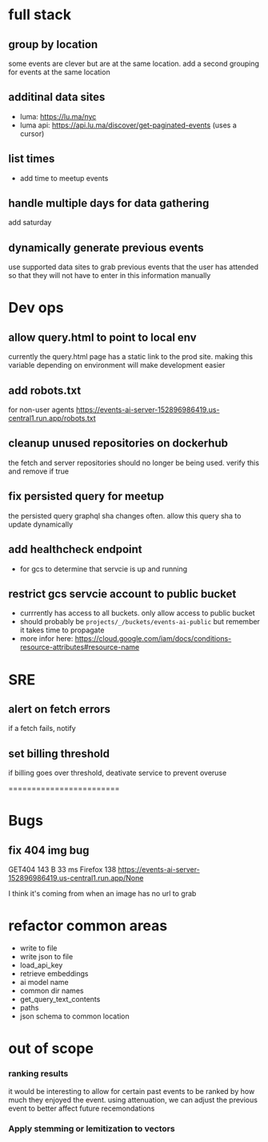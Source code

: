 
# full stack

## group by location
some events are clever but are at the same location.
add a second grouping for events at the same location

## additinal data sites
* luma: https://lu.ma/nyc
* luma api: https://api.lu.ma/discover/get-paginated-events (uses a cursor)

## list times
* add time to meetup events

## handle multiple days for data gathering
add saturday

## dynamically generate previous events
use supported data sites to grab previous events that the user
has attended so that they will not have to enter in this information manually

# Dev ops

## allow query.html to point to local env
currently the query.html page has a static link to the prod site. 
making this variable depending on environment will make development easier

## add robots.txt
for non-user agents
https://events-ai-server-152896986419.us-central1.run.app/robots.txt

## cleanup unused repositories on dockerhub
the fetch and server repositories should no longer be being used. 
verify this and remove if true

## fix persisted query for meetup
the persisted query graphql sha changes often. 
allow this query sha to update dynamically

## add healthcheck endpoint
* for gcs to determine that servcie is up and running

## restrict gcs servcie account to public bucket
* currrently has access to all buckets. only allow access to public bucket
* should probably be `projects/_/buckets/events-ai-public` but remember it takes time to propagate
* more infor here: https://cloud.google.com/iam/docs/conditions-resource-attributes#resource-name

# SRE

## alert on fetch errors
if a fetch fails, notify

## set billing threshold
if billing goes over threshold, deativate service to prevent overuse


  

========================

# Bugs

## fix 404 img bug

GET404 143 B 33 ms Firefox 138 https://events-ai-server-152896986419.us-central1.run.app/None

I think it's coming from when an image has no url to grab

# refactor common areas
* write to file
* write json to file
* load_api_key
* retrieve embeddings
* ai model name
* common dir names
* get_query_text_contents
* paths
* json schema to common location

# out of scope
### ranking results
it would be interesting to allow for certain past events to be ranked by how much they enjoyed the event. using attenuation, we can adjust the previous event to better affect future recemondations 

### Apply stemming or lemitization to vectors

